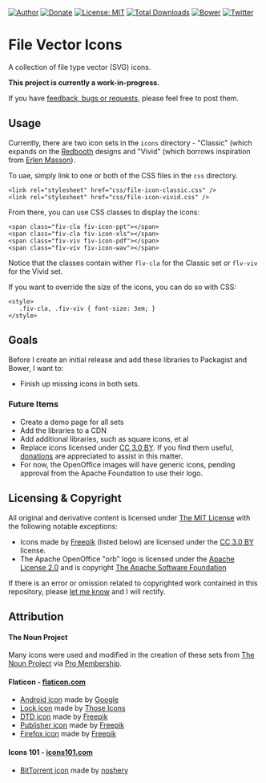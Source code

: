 [![Author](https://img.shields.io/badge/author-Daniel%20M.%20Hendricks-blue.svg)](https://www.danhendricks.com)
[![Donate](https://img.shields.io/badge/Donate-PayPal-green.svg)](https://paypal.me/danielhendricks)
[![License: MIT](https://img.shields.io/badge/License-MIT-yellow.svg)](https://opensource.org/licenses/MIT)
[![Total Downloads](https://img.shields.io/packagist/dt/dmhendricks/file-icon-vectors.svg)](https://packagist.org/packages/dmhendricks/file-icon-vectors)
[![Bower](https://img.shields.io/bower/v/file-icon-vectors.svg)](https://github.com/dmhendricks/file-icon-vectors)
[![Twitter](https://img.shields.io/twitter/url/https/github.com/dmhendricks/file-icon-vectors.svg?style=social)](https://twitter.com/danielhendricks)

# File Vector Icons

A collection of file type vector (SVG) icons.

**This project is currently a work-in-progress.**

If you have [feedback, bugs or requests](https://github.com/dmhendricks/file-icon-vectors/issues), please feel free to post them.

## Usage

Currently, there are two icon sets in the `icons` directory - "Classic" (which expands on the [Redbooth](https://github.com/redbooth/free-file-icons) designs and "Vivid" (which borrows inspiration from [Erlen Masson](https://www.sketchappsources.com/svg-resource/1856-vector-file-type-icons-sketch-freebie-resource.html)).

To uae, simply link to one or both of the CSS files in the `css` directory.

```
<link rel="stylesheet" href="css/file-icon-classic.css" />
<link rel="stylesheet" href="css/file-icon-vivid.css" />
```

From there, you can use CSS classes to display the icons:

```
<span class="fiv-cla fiv-icon-ppt"></span>
<span class="fiv-cla fiv-icon-xls"></span>
<span class="fiv-viv fiv-icon-pdf"></span>
<span class="fiv-viv fiv-icon-wav"></span>
```

Notice that the classes contain wither `flv-cla` for the Classic set or `flv-viv` for the Vivid set.

If you want to override the size of the icons, you can do so with CSS:

```
<style>
   .fiv-cla, .fiv-viv { font-size: 3em; }
</style>
```

## Goals

Before I create an initial release and add these libraries to Packagist and Bower, I want to:

* Finish up missing icons in both sets.

### Future Items

* Create a demo page for all sets
* Add the libraries to a CDN
* Add additional libraries, such as square icons, et al
* Replace icons licensed under [CC 3.0 BY](http://creativecommons.org/licenses/by/3.0/). If you find them useful, [donations](https://paypal.me/danielhendricks) are appreciated to assist in this matter.
* For now, the OpenOffice images will have generic icons, pending approval from the Apache Foundation to use their logo.

## Licensing & Copyright

All original and derivative content is licensed under [The MIT License](https://github.com/dmhendricks/file-icon-vectors/blob/master/LICENSE) with the following notable exceptions:

* Icons made by [Freepik](https://www.flaticon.com/authors/freepik/) (listed below) are licensed under the [CC 3.0 BY](http://creativecommons.org/licenses/by/3.0/) license.
* The Apache OpenOffice "orb" logo is licensed under the [Apache License 2.0](https://openoffice.apache.org/license.html) and is copyright [The Apache Software Foundation](https://www.apache.org/)

If there is an error or omission related to copyrighted work contained in this repository, please [let me know](https://github.com/dmhendricks/file-icon-vectors/issues/) and I will rectify.

## Attribution

#### The Noun Project

Many icons were used and modified in the creation of these sets from [The Noun Project](https://thenounproject.com/) via [Pro Membership](https://thenounproject.com/dmhendricks/).

#### Flaticon - [flaticon.com](https://www.flaticon.com/)

* [Android icon](https://www.flaticon.com/free-icon/android-logo_61120) made by [Google](https://www.flaticon.com/authors/google)
* [Lock icon](https://www.flaticon.com/free-icon/lock_483408) made by [Those Icons](https://www.flaticon.com/authors/those-icons)
* [DTD icon](https://www.flaticon.com/free-icon/dtd-file-format-extension_29547) made by [Freepik](https://www.flaticon.com/authors/freepik)
* [Publisher icon](https://www.flaticon.com/free-icon/microsoft-publisher_2118) made by [Freepik](https://www.flaticon.com/authors/freepik)
* [Firefox icon](https://www.flaticon.com/free-icon/firefox-logotype_1602) made by [Freepik](https://www.flaticon.com/authors/freepik)

#### Icons 101 - [icons101.com](http://www.icons101.com/)

* [BitTorrent icon](http://www.icons101.com/icon/id_73504/setid_2388/Minimalist_Black_Icons__WIP_by_noshery/bittorrent) made by [noshery](http://www.icons101.com/artist/id_2388/noshery)
